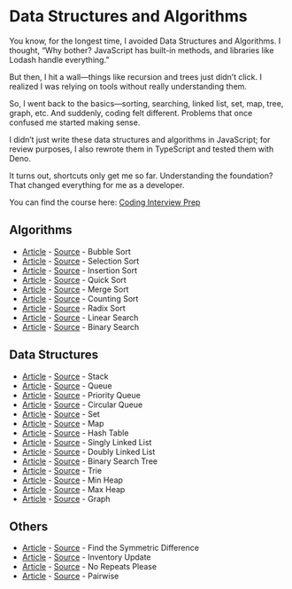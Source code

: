 # Data Structures and Algorithms

You know, for the longest time, I avoided Data Structures and Algorithms. I thought, “Why bother? JavaScript has built-in methods, and libraries like Lodash handle everything.”

But then, I hit a wall—things like recursion and trees just didn’t click. I realized I was relying on tools without really understanding them.

So, I went back to the basics—sorting, searching, linked list, set, map, tree, graph, etc. And suddenly, coding felt different. Problems that once confused me started making sense.

I didn’t just write these data structures and algorithms in JavaScript; for review purposes, I also rewrote them in TypeScript and tested them with Deno.

It turns out, shortcuts only get me so far. Understanding the foundation? That changed everything for me as a developer.

You can find the course here: [Coding Interview Prep](https://www.freecodecamp.org/learn/coding-interview-prep/)

## Algorithms

- [Article](https://viendinh.com/posts/zzzx-sap-xep-noi-bot/) - [Source](algorithms/sorting/bubble-sort.ts) - Bubble Sort
- [Article](https://viendinh.com/posts/zzzw-sap-xep-chon/) - [Source](algorithms/sorting/selection-sort.ts) - Selection Sort
- [Article](https://viendinh.com/posts/zzzv-sap-xep-chen/) - [Source](algorithms/sorting/insertion-sort.ts) - Insertion Sort
- [Article](https://viendinh.com/posts/zzzu-sap-xep-nhanh/) - [Source](algorithms/sorting/quick-sort.ts) - Quick Sort
- [Article](https://viendinh.com/posts/zzzt-sap-xep-tron/) - [Source](algorithms/sorting/merge-sort.ts) - Merge Sort
- [Article](https://viendinh.com/posts/zzzg-sap-xep-phan-phoi/) - [Source](algorithms/sorting/counting-sort.ts) - Counting Sort
- [Article](https://viendinh.com/posts/zzze-sap-xep-theo-co-so/) - [Source](algorithms/sorting/radix-sort.ts) - Radix Sort
- [Article](https://viendinh.com/posts/zzzl-tim-kiem-tuan-tu/) - [Source](algorithms/search/linear-search.ts) - Linear Search
- [Article](https://viendinh.com/posts/zzzm-tim-kiem-nhi-phan/) - [Source](algorithms/search/binary-search.ts) - Binary Search

## Data Structures

- [Article](https://viendinh.com/posts/zzzb-ngan-xep/) - [Source](data-structures/stack.ts) - Stack
- [Article](https://viendinh.com/posts/zzza-hang-doi/) - [Source](data-structures/queue.ts) - Queue
- [Article](https://www.freecodecamp.org/learn/coding-interview-prep/data-structures/create-a-priority-queue-class) - [Source](data-structures/queue-priority.ts) - Priority Queue
- [Article](https://www.freecodecamp.org/learn/coding-interview-prep/data-structures/create-a-circular-queue) - [Source](data-structures/queue-circular.ts) - Circular Queue
- [Article](https://viendinh.com/posts/zzyw-tap-hop/) - [Source](data-structures/set.ts) - Set
- [Article](https://viendinh.com/posts/zzyv-bang-anh-xa/) - [Source](data-structures/map.ts) - Map
- [Article](https://viendinh.com/posts/zzzi-bang-bam/) - [Source](data-structures/hash-table.ts) - Hash Table
- [Article](https://viendinh.com/posts/zzyu-danh-sach-lien-ket-don/) - [Source](data-structures/linked-list-singly.ts) - Singly Linked List
- [Article](https://viendinh.com/posts/zzyt-danh-sach-lien-ket-doi/) - [Source](data-structures/linked-list-doubly.ts) - Doubly Linked List
- [Article](https://viendinh.com/posts/zzys-cay-tim-kiem-nhi-phan/) - [Source](data-structures/binary-search-tree.ts) - Binary Search Tree
- [Article](https://viendinh.com/posts/zzyr-trie/) - [Source](data-structures/trie.ts) - Trie
- [Article](https://viendinh.com/posts/zzyq-dong-nhi-phan/) - [Source](data-structures/heap-min.ts) - Min Heap
- [Article](https://viendinh.com/posts/zzyq-dong-nhi-phan/) - [Source](data-structures/heap-max.ts) - Max Heap
- [Article](https://viendinh.com/posts/zzzj-do-thi/) - [Source](data-structures/graph-implementation.ts) - Graph

## Others

- [Article](https://www.freecodecamp.org/learn/coding-interview-prep/algorithms/find-the-symmetric-difference) - [Source](algorithms/others/find-the-symmetric-difference.ts) - Find the Symmetric Difference
- [Article](https://www.freecodecamp.org/learn/coding-interview-prep/algorithms/inventory-update) - [Source](algorithms/others/inventory-update.ts) - Inventory Update
- [Article](https://www.freecodecamp.org/learn/coding-interview-prep/algorithms/no-repeats-please) - [Source](algorithms/others/no-repeats-please.ts) - No Repeats Please
- [Article](https://www.freecodecamp.org/learn/coding-interview-prep/algorithms/pairwise) - [Source](algorithms/others/pairwise.ts) - Pairwise
